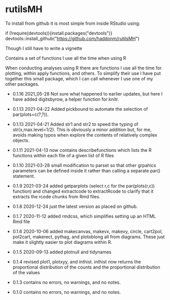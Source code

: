 # rutilsMH

To install from github it is most simple from inside RStudio using:

if (!require(devtools)){install.packages("devtools")} 
devtools::install_github("https://github.com/haddonm/rutilsMH")

Though I still have to write a vignette

Contains a set of functions I use all the time when using R

When conducting analyses using R there are functions I use all the time for plotting, within apply functions, and others. To simplify their use I have put  together this small package, which I can call whenever I use one of my other packages.

* 0.1.16 2021_05-28 Not sure what happened to earlier updates, but here I have added digitsbyrow, a helper function for knitr.

* 0.1.13 2021-04-22 Added pickbound to automate the selection of par(plots=c(?,?)).

* 0.1.13 2021-04-21 Added str1 and str2 to speed the typing of str(x,max.level=1/2). This is obviously a minor addition but, for me, avoids making typos when explore the contents of relatively complex objects.

* 0.1.11 2021-04-13 now contains describefunctions which lists the R functions within each file of a given list of R files

* 0.1.10 2021-03-28 small modification to parset so that other grpahics parameters can be defined inside it rather than calling a separate par() statement.

* 0.1.9 2021-03-24 added getparplots (select r,c for the par(plots(r,c)) function) and changed extractcode to extractRcode to clarify that it extracts the rcode chunks from Rmd files.

* 0.1.8 2020-12-24 just the latest version as placed on github.

* 0.1.7 2020-11-12 added rmdcss, which simplifies setting up an HTML Rmd file

* 0.1.6 2020-10-06 added makecanvas, makevx, makevy, circle, cart2pol, pol2cart, makerect, pythag, and plotoblong all from diagrams. These just make it slightly easier to plot diagrams within R.

* 0.1.5 2020-09-13 added plotnull and tidynames 

* 0.1.4 revised plot1, plotxyy, and inthist. inthist now returns the proportional distribution of the counts and the proportional distribution of the values

* 0.1.3 contains no errors, no warnings, and no notes.

* 0.1.0 contains no errors, no warnings, and no notes.
